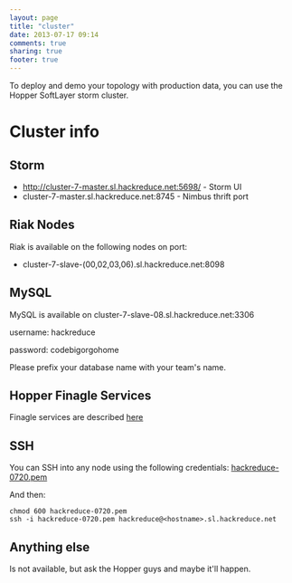 ```yaml
---
layout: page
title: "cluster"
date: 2013-07-17 09:14
comments: true
sharing: true
footer: true
---
```


To deploy and demo your topology with production data, you can use the Hopper SoftLayer storm cluster. 

# Cluster info

## Storm

* http://cluster-7-master.sl.hackreduce.net:5698/ - Storm UI
* cluster-7-master.sl.hackreduce.net:8745 - Nimbus thrift port

## Riak Nodes

Riak is available on the following nodes on port:

* cluster-7-slave-(00,02,03,06).sl.hackreduce.net:8098

## MySQL

MySQL is available on cluster-7-slave-08.sl.hackreduce.net:3306

username: hackreduce

password: codebigorgohome

Please prefix your database name with your team's name.

## Hopper Finagle Services

Finagle services are described [here](/finagle/)

## SSH

You can SSH into any node using the following credentials: [hackreduce-0720.pem](hackreduce-0720.pem)

And then:

    chmod 600 hackreduce-0720.pem
    ssh -i hackreduce-0720.pem hackreduce@<hostname>.sl.hackreduce.net

## Anything else

Is not available, but ask the Hopper guys and maybe it'll happen.
